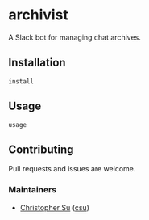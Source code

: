 # archivist

A Slack bot for managing chat archives.

## Installation
```
install
```

## Usage
```
usage
```

## Contributing
Pull requests and issues are welcome.

### Maintainers
* [Christopher Su](https://christopher.su) ([csu](https://github.com/csu))

